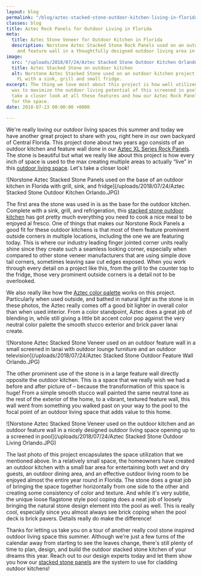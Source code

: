 ```yaml
---
layout: blog
permalink: "/blog/aztec-stacked-stone-outdoor-kitchen-living-in-florida/"
classes: blog
title: Aztec Rock Panels for Outdoor Living in Florida
meta:
  title: Aztec Stone Veneer for Outdoor Kitchen in Florida
  description: Norstone Aztec Stacked Stone Rock Panels used on an outdoor kitchen
    and feature wall in a thoughtfully designed outdoor living area in Orlando, FL.
image:
  src: "/uploads/2018/07/24/Aztec Stacked Stone Outdoor Kitchen Orlando.JPG"
  title: Aztec Stacked Stone on outdoor kitchen
  alt: Norstone Aztec Stacked Stone used on an outdoor kitchen project in Orlando,
    FL with a sink, grill and small fridge.
excerpt: The thing we love most about this project is how well utilized the space
  was to maximize the outdoor living potential of this screened in pool lanai.  Let's
  take a closer look at all these features and how our Aztec Rock Panels set the tone
  for the space.
date: 2018-07-23 00:00:00 +0000

---
```

We're really loving our outdoor living spaces this summer and today we have another great project to share with you, right here in our own backyard of Central Florida.  This project done about two years ago consists of an outdoor kitchen and feature wall done in our [Aztec XL Series Rock Panels](https://www.norstoneusa.com/products/thin-stone-veneer-panels/aztec/).  The stone is beautiful but what we really like about this project is how every inch of space is used to the max creating multiple areas to actually “live” in this [outdoor living space](https://www.norstoneusa.com/blog/stacked-stone-for-outdoor-living/).  Let's take a closer look!

![Norstone Aztec Stacked Stone Panels used on the base of an outdoor kitchen in Florida with grill, sink, and fridge](/uploads/2018/07/24/Aztec Stacked Stone Outdoor Kitchen Orlando.JPG)

The first area the stone was used in is as the base for the outdoor kitchen.  Complete with a sink, grill, and refrigeration, this [stacked stone outdoor kitchen](https://www.norstoneusa.com/blog/stacked-stone-outdoor-kitchen/) has got pretty much everything you need to cook a nice meal to be enjoyed al fresco.  One of things that makes our Norstone Rock Panels a good fit for these outdoor kitchens is that most of them feature prominent outside corners in multiple locations, including the one we are featuring today.  This is where our industry leading finger jointed corner units really shine since they create such a seamless looking corner, especially when compared to other stone veneer manufacturers that are using simple dove tail corners, sometimes leaving saw cut edges exposed.  When you work through every detail on a project like this, from the grill to the counter top to the fridge, those very prominent outside corners is a detail not to be overlooked.

We also really like how the [Aztec color palette](https://www.norstoneusa.com/gallery/xlx-rock-panels/aztec/) works on this project.  Particularly when used outside, and bathed in natural light as the stone is in these photos, the Aztec really comes off a good bit lighter in overall color than when used interior.  From a color standpoint, Aztec does a great job of blending in, while still giving a little bit accent color pop against the very neutral color palette the smooth stucco exterior and brick paver lanai create.

![Norstone Aztec Stacked Stone Veneer used on an outdoor feature wall in a small screened in lanai with outdoor lounge furniture and an outdoor television](/uploads/2018/07/24/Aztec Stacked Stone Outdoor Feature Wall Orlando.JPG)

The other prominent use of the stone is in a large feature wall directly opposite the outdoor kitchen. This is a space that we really wish we had a before and after picture of – because the transformation of this space is huge!  From a simple smooth stucco wall painted the same neutral tone as the rest of the exterior of the home, to a vibrant, textured feature wall, this wall went from something you walked past on your way to the pool to the focal point of an outdoor living space that adds value to this home.

![Norstone Aztec Stacked Stone Veneer used on the outdoor kitchen and an outdoor feature wall in a nicely designed outdoor living space opening up to a screened in pool](/uploads/2018/07/24/Aztec Stacked Stone Outdoor Living Orlando.JPG)

The last photo of this project encapsulates the space utilization that we mentioned above.  In a relatively small space, the homeowners have created an outdoor kitchen with a small bar area for entertaining both wet and dry guests, an outdoor dining area, and an effective outdoor living room to be enjoyed almost the entire year round in Florida.  The stone does a great job of bringing the space together horizontally from one side to the other and creating some consistency of color and texture.  And while it's very subtle, the unique loose flagstone style pool coping does a neat job of loosely bringing the natural stone design element into the pool as well.  This is really cool, especially since you almost always see brick coping when the pool deck is brick pavers.  Details really do make the difference!

Thanks for letting us take you on a tour of another really cool stone inspired outdoor living space this summer.  Although we're just a few turns of the calendar away from starting to see the leaves change, there's still plenty of time to plan, design, and build the outdoor stacked stone kitchen of your dreams this year.  Reach out to our design experts today and let them show you how our [stacked stone panels](https://www.norstoneusa.com/products/) are the system to use for cladding outdoor kitchens!